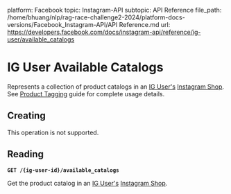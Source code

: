 platform: Facebook
topic: Instagram-API
subtopic: API Reference
file_path: /home/bhuang/nlp/rag-race-challenge2-2024/platform-docs-versions/Facebook_Instagram-API/API Reference.md
url: https://developers.facebook.com/docs/instagram-api/reference/ig-user/available_catalogs

# IG User Available Catalogs

Represents a collection of product catalogs in an [IG User's](https://developers.facebook.com/docs/instagram-api/reference/ig-user) [Instagram Shop](https://l.facebook.com/l.php?u=https%3A%2F%2Fhelp.instagram.com%2F1187859655048322%2F&h=AT3KWWxxQZxTFzhzHRN-CBdYGsgRoi1bS8IBr_VaLjDVvMsnC_SpqUaV7emScGimHxdxbqFoORZ4LDINRxxoU4WkGgL_Bz_d1Af3w3_3_I18keHlmeDClFY3MyE6fyZHPCOtqiAZDq9SnWEW). See [Product Tagging](https://developers.facebook.com/docs/instagram-api/guides/product-tagging) guide for complete usage details.

## Creating

This operation is not supported.

## Reading

**`GET /{ig-user-id}/available_catalogs`**

Get the product catalog in an [IG User's](https://developers.facebook.com/docs/instagram-api/reference/ig-user) [Instagram Shop](https://l.facebook.com/l.php?u=https%3A%2F%2Fhelp.instagram.com%2F1187859655048322%2F&h=AT2qZXlkFBlByDsdqWKpf0xUIH-alER1PjspjAsRix9BBDlrs41VP5mBhOr6W8RB5fU3FEtVUG4qB9ZkUtNhCSHmKyedpy9mA1Bx9EPM-7rYV_U91T2iI10yWOwZfNHGrN7uJH7YiR9KnTdR).